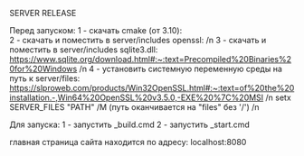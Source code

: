 SERVER RELEASE


Перед запуском:
  1 - скачать cmake (от 3.10): \
  2 - скачать и поместить в server/includes openssl: /n
  3 - скачать и поместить в server/includes sqlite3.dll: https://www.sqlite.org/download.html#:~:text=Precompiled%20Binaries%20for%20Windows /n
  4 - установить системную переменную среды на путь к server/files: https://slproweb.com/products/Win32OpenSSL.html#:~:text=of%20the%20installation.-,Win64%20OpenSSL%20v3.5.0,-EXE%20%7C%20MSI /n
      setx SERVER_FILES "PATH" /M (путь оканчивается на "files" без '/') /n

Для запуска:
  1 - запустить _build.cmd
  2 - запустить _start.cmd

главная страница сайта находится по адресу: localhost:8080


